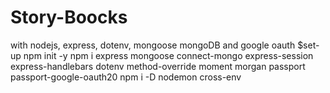 # Story-Boocks
with nodejs, express, dotenv, mongoose mongoDB and google oauth
$set-up
npm init -y
npm i express mongoose connect-mongo express-session express-handlebars dotenv method-override moment morgan passport passport-google-oauth20
npm i -D nodemon cross-env
